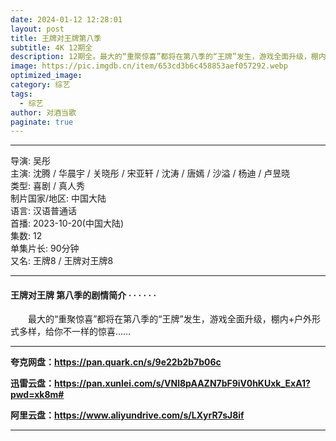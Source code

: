 ```yaml
---
date: 2024-01-12 12:28:01
layout: post
title: 王牌对王牌第八季
subtitle: 4K 12期全
description: 12期全。最大的“重聚惊喜”都将在第八季的“王牌”发生，游戏全面升级，棚内+户外形式多样，给你不一样的惊喜......
image: https://pic.imgdb.cn/item/653cd3b6c458853aef057292.webp
optimized_image: 
category: 综艺
tags:
  - 综艺
author: 对酒当歌
paginate: true
---
```


---

导演: 吴彤  
主演: 沈腾 / 华晨宇 / 关晓彤 / 宋亚轩 / 沈涛 / 唐嫣 / 沙溢 / 杨迪 / 卢昱晓  
类型: 喜剧 / 真人秀  
制片国家/地区: 中国大陆  
语言: 汉语普通话  
首播: 2023-10-20(中国大陆)  
集数: 12  
单集片长: 90分钟  
又名: 王牌8 / 王牌对王牌8  

---

#### 王牌对王牌 第八季的剧情简介 · · · · · ·

　　最大的“重聚惊喜”都将在第八季的“王牌”发生，游戏全面升级，棚内+户外形式多样，给你不一样的惊喜……

---

**夸克网盘：<https://pan.quark.cn/s/9e22b2b7b06c>**

**迅雷云盘：<https://pan.xunlei.com/s/VNl8pAAZN7bF9iV0hKUxk_ExA1?pwd=xk8m#>**

**阿里云盘：<https://www.aliyundrive.com/s/LXyrR7sJ8if>**

---

